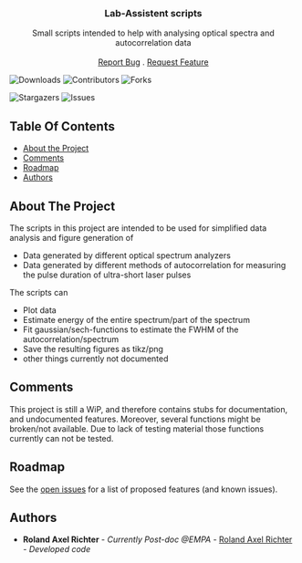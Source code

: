 <br/>
<p align="center">
  <h3 align="center">Lab-Assistent scripts</h3>

  <p align="center">
    Small scripts intended to help with analysing optical spectra and autocorrelation data
    <br/>
    <br/>
    <a href="https://github.com/anates/LabAssistentScripts/issues">Report Bug</a>
    .
    <a href="https://github.com/anates/LabAssistentScripts/issues">Request Feature</a>
  </p>
</p>

![Downloads](https://img.shields.io/github/downloads/anates/LabAssistentScripts/total) ![Contributors](https://img.shields.io/github/contributors/anates/LabAssistentScripts?color=dark-green) ![Forks](https://img.shields.io/github/forks/anates/LabAssistentScripts?style=social) 

![Stargazers](https://img.shields.io/github/stars/anates/LabAssistentScripts?style=social) ![Issues](https://img.shields.io/github/issues/anates/LabAssistentScripts) 

## Table Of Contents

* [About the Project](#about-the-project)
* [Comments](#comments)
* [Roadmap](#roadmap)
* [Authors](#authors)

## About The Project

The scripts in this project are intended to be used for simplified data analysis and figure generation of 
* Data generated by different optical spectrum analyzers
* Data generated by different methods of autocorrelation for measuring the pulse duration of ultra-short laser pulses

The scripts can
* Plot data
* Estimate energy of the entire spectrum/part of the spectrum
* Fit gaussian/sech-functions to estimate the FWHM of the autocorrelation/spectrum
* Save the resulting figures as tikz/png
* other things currently not documented

## Comments

This project is still a WiP, and therefore contains stubs for documentation, and undocumented features. Moreover, several functions might be broken/not available. Due to lack of testing material those functions currently can not be tested.

## Roadmap

See the [open issues](https://github.com/anates/LabAssistentScripts/issues) for a list of proposed features (and known issues).

## Authors

* **Roland Axel Richter** - *Currently Post-doc @EMPA* - [Roland Axel Richter](https://github.com/anates) - *Developed code*

